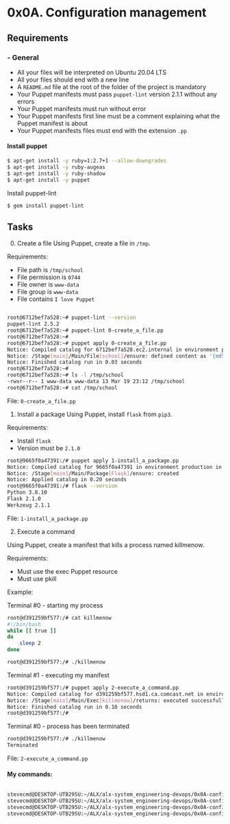 # 0x0A. Configuration management
## Requirements
### - General

- All your files will be interpreted on Ubuntu 20.04 LTS
- All your files should end with a new line
- A `README.md` file at the root of the folder of the project is mandatory
- Your Puppet manifests must pass `puppet-lint` version 2.1.1 without any errors
- Your Puppet manifests must run without error
- Your Puppet manifests first line must be a comment explaining what the Puppet manifest is about
- Your Puppet manifests files must end with the extension `.pp`

#### Install puppet
```sh
$ apt-get install -y ruby=1:2.7+1 --allow-downgrades
$ apt-get install -y ruby-augeas
$ apt-get install -y ruby-shadow
$ apt-get install -y puppet
```

Install puppet-lint
```sh
$ gem install puppet-lint
```

## Tasks

0. Create a file
Using Puppet, create a file in `/tmp`.

Requirements:

- File path is `/tmp/school`
- File permission is `0744`
- File owner is `www-data`
- File group is `www-data`
- File contains `I love Puppet`

```sh

root@6712bef7a528:~# puppet-lint --version
puppet-lint 2.5.2
root@6712bef7a528:~# puppet-lint 0-create_a_file.pp
root@6712bef7a528:~# 
root@6712bef7a528:~# puppet apply 0-create_a_file.pp
Notice: Compiled catalog for 6712bef7a528.ec2.internal in environment production in 0.04 seconds
Notice: /Stage[main]/Main/File[school]/ensure: defined content as '{md5}f1b70c2a42a98d82224986a612400db9'
Notice: Finished catalog run in 0.03 seconds
root@6712bef7a528:~#
root@6712bef7a528:~# ls -l /tmp/school
-rwxr--r-- 1 www-data www-data 13 Mar 19 23:12 /tmp/school
root@6712bef7a528:~# cat /tmp/school

```
File: `0-create_a_file.pp`

1. Install a package
Using Puppet, install `flask` from `pip3`.

Requirements:

- Install `flask`
- Version must be `2.1.0`

```sh
root@9665f0a47391:/# puppet apply 1-install_a_package.pp
Notice: Compiled catalog for 9665f0a47391 in environment production in 0.14 seconds
Notice: /Stage[main]/Main/Package[Flask]/ensure: created
Notice: Applied catalog in 0.20 seconds
root@9665f0a47391:/# flask --version
Python 3.8.10
Flask 2.1.0
Werkzeug 2.1.1
```

File: `1-install_a_package.pp`

2. Execute a command 

Using Puppet, create a manifest that kills a process named killmenow.

Requirements:

- Must use the exec Puppet resource
- Must use pkill

Example:

Terminal #0 - starting my process
```sh
root@d391259bf577:/# cat killmenow
#!/bin/bash
while [[ true ]]
do
    sleep 2
done

root@d391259bf577:/# ./killmenow
```
Terminal #1 - executing my manifest
```sh
root@d391259bf577:/# puppet apply 2-execute_a_command.pp
Notice: Compiled catalog for d391259bf577.hsd1.ca.comcast.net in environment production in 0.01 seconds
Notice: /Stage[main]/Main/Exec[killmenow]/returns: executed successfully
Notice: Finished catalog run in 0.10 seconds
root@d391259bf577:/# 
```
Terminal #0 - process has been terminated
```sh
root@d391259bf577:/# ./killmenow
Terminated
```
File: `2-execute_a_command.pp`


#### My commands:
```sh

stevecmd@DESKTOP-UTB295U:~/ALX/alx-system_engineering-devops/0x0A-configuration_management$ puppet-lint 0-create_a_file.pp
stevecmd@DESKTOP-UTB295U:~/ALX/alx-system_engineering-devops/0x0A-configuration_management$ puppet-lint 1-install_a_package.pp 
stevecmd@DESKTOP-UTB295U:~/ALX/alx-system_engineering-devops/0x0A-configuration_management$ puppet-lint 2-execute_a_command.pp 
stevecmd@DESKTOP-UTB295U:~/ALX/alx-system_engineering-devops/0x0A-configuration_management$ puppet-lint --fix *.pp

```